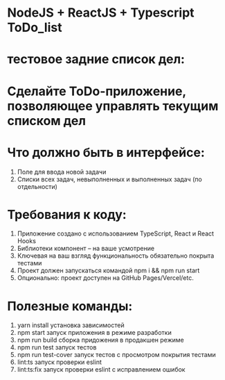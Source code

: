 # NodeJS + ReactJS + Typescript    ToDo_list 

# тестовое задние список дел:
# Сделайте ToDo-приложение, позволяющее управлять текущим списком дел 
# Что должно быть в интерфейсе:
1. Поле для ввода новой задачи
2. Списки всех задач, невыполненных и выполненных задач (по отдельности)

# Требования к коду:
1. Приложение создано с использованием TypeScript, React и React Hooks
2. Библиотеки компонент – на ваше усмотрение
3. Ключевая на ваш взгляд функциональность обязательно покрыта тестами
4. Проект должен запускаться командой npm i && npm run start
5. Опционально: проект доступен на GitHub Pages/Vercel/etc.



# Полезные команды:
1. yarn install       установка зависимостей
2. npm start          запуск приложения в режиме разработки
3. npm run build      сборка придожения в продакшен режиме
4. npm run test       запуск тестов
5. npm run test-cover запуск тестов с просмотром покрытия тестами 
6. lint:ts            запуск проверки eslint
7. lint:ts:fix        запуск проверки eslint с исправлением ошибок













